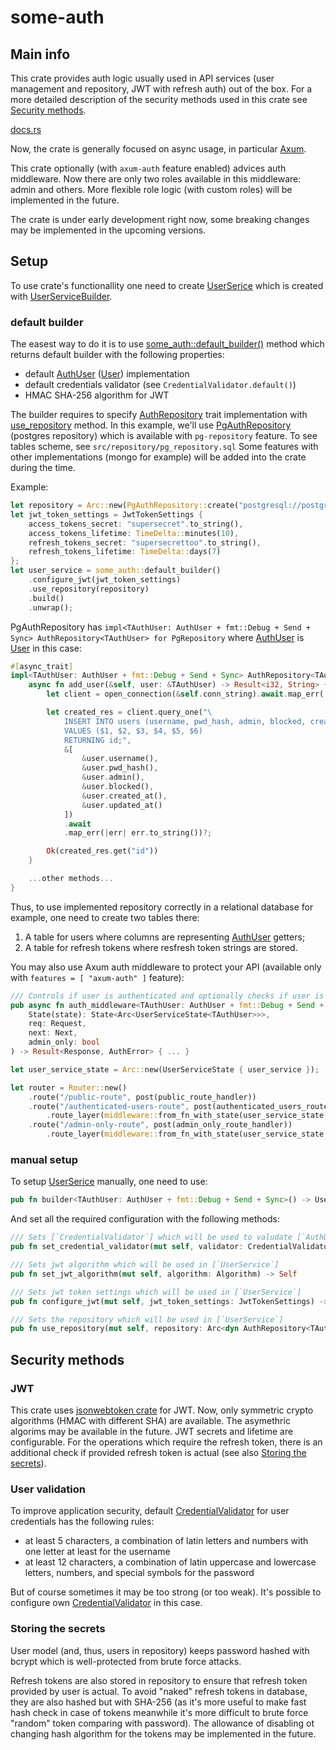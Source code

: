 # some-auth

## Main info
This crate provides auth logic usually used in API services (user management and repository, JWT with refresh auth) out of the box.
For a more detailed description of the security methods used in this crate see [Security methods](#Security-methods).

[docs.rs](https://docs.rs/some-auth/latest/some_auth/)

Now, the crate is generally focused on async usage, in particular [Axum](https://github.com/tokio-rs/axum).

This crate optionally (with `axum-auth` feature enabled) advices auth middleware. Now there are only two roles available in this middleware: admin and others.
More flexible role logic (with custom roles) will be implemented in the future.

The crate is under early development right now, some breaking changes may be implemented in the upcoming versions.

## Setup
To use crate's functionallity one need to create [UserSerice](https://docs.rs/some-auth/latest/some_auth/struct.UserService.html) which is created with [UserServiceBuilder](https://docs.rs/some-auth/latest/some_auth/struct.UserServiceBuilder.html).
### default builder
The easest way to do it is to use [some_auth::default_builder()](https://docs.rs/some-auth/latest/some_auth/fn.default_builder.html) method which returns default builder with the following properties:
- default [AuthUser](https://docs.rs/some-auth/latest/some_auth/trait.AuthUser.html) ([User](https://docs.rs/some-auth/latest/some_auth/struct.User.html)) implementation
- default credentials validator (see `CredentialValidator.default()`)
- HMAC SHA-256 algorithm for JWT

The builder requires to specify [AuthRepository](https://docs.rs/some-auth/latest/some_auth/trait.AuthRepository.html) trait implementation with [use_repository](https://docs.rs/some-auth/latest/some_auth/struct.UserServiceBuilder.html#method.use_repository) method.
In this example, we'll use [PgAuthRepository](https://docs.rs/some-auth/latest/some_auth/struct.PgAuthRepository.html) (postgres repository) which is available with `pg-repository` feature. To see tables scheme, see `src/repository/pg_repository.sql`
Some features with other implementations (mongo for example) will be added into the crate during the time.

Example:
```rust
let repository = Arc::new(PgAuthRepository::create("postgresql://postgres:postgres@localhost:5432/postgres".to_string()).await.unwrap());
let jwt_token_settings = JwtTokenSettings {
    access_tokens_secret: "supersecret".to_string(),
    access_tokens_lifetime: TimeDelta::minutes(10),
    refresh_tokens_secret: "supersecrettoo".to_string(),
    refresh_tokens_lifetime: TimeDelta::days(7)
};
let user_service = some_auth::default_builder()
    .configure_jwt(jwt_token_settings)
    .use_repository(repository)
    .build()
    .unwrap();
```

PgAuthRepository has `impl<TAuthUser: AuthUser + fmt::Debug + Send + Sync> AuthRepository<TAuthUser> for PgRepository` where [AuthUser](https://docs.rs/some-auth/latest/some_auth/trait.AuthUser.html) is [User](https://docs.rs/some-auth/latest/some_auth/struct.User.html) in this case:
```rust
#[async_trait]
impl<TAuthUser: AuthUser + fmt::Debug + Send + Sync> AuthRepository<TAuthUser> for PgRepository {
    async fn add_user(&self, user: &TAuthUser) -> Result<i32, String> {
        let client = open_connection(&self.conn_string).await.map_err(|err| err.to_string())?;

        let created_res = client.query_one("\
            INSERT INTO users (username, pwd_hash, admin, blocked, created_at, updated_at)
            VALUES ($1, $2, $3, $4, $5, $6)
            RETURNING id;",
            &[
                &user.username(),
                &user.pwd_hash(),
                &user.admin(),
                &user.blocked(),
                &user.created_at(),
                &user.updated_at()
            ])
            .await
            .map_err(|err| err.to_string())?;

        Ok(created_res.get("id"))
    }

    ...other methods...
}
```

Thus, to use implemented repository correctly in a relational database for example, one need to create two tables there:
1. A table for users where columns are representing [AuthUser](https://docs.rs/some-auth/latest/some_auth/trait.AuthUser.html) getters;
2. A table for refresh tokens where resfresh token strings are stored.

You may also use Axum auth middleware to protect your API (available only with `features = [ "axum-auth" ]` feature):
```rust
/// Controls if user is authenticated and optionally checks if user is admin
pub async fn auth_middleware<TAuthUser: AuthUser + fmt::Debug + Send + Sync>(
    State(state): State<Arc<UserServiceState<TAuthUser>>>,
    req: Request,
    next: Next,
    admin_only: bool
) -> Result<Response, AuthError> { ... }
```

```rust
let user_service_state = Arc::new(UserServiceState { user_service });

let router = Router::new()
    .route("/public-route", post(public_route_handler))
    .route("/authenticated-users-route", post(authenticated_users_route_handler))
        .route_layer(middleware::from_fn_with_state(user_service_state, |state, req, next| some_auth::auth_middleware(state, req, next, false))) // false as this route is available for every authenticated user
    .route("/admin-only-route", post(admin_only_route_handler))
        .route_layer(middleware::from_fn_with_state(user_service_state, |state, req, next| some_auth::auth_middleware(state, req, next, true))) // true as this route is available only for authenticated admins
```

### manual setup
To setup [UserSerice](https://docs.rs/some-auth/latest/some_auth/struct.UserService.html) manually, one need to use:
```rust
pub fn builder<TAuthUser: AuthUser + fmt::Debug + Send + Sync>() -> UserServiceBuilder<TAuthUser>
```

And set all the required configuration with the following methods:
```rust
/// Sets [`CredentialValidator`] which will be used to valudate [`AuthUser`] credentials in [`UserService`]
pub fn set_credential_validator(mut self, validator: CredentialValidator) -> Self

/// Sets jwt algorithm which will be used in [`UserService`]
pub fn set_jwt_algorithm(mut self, algorithm: Algorithm) -> Self

/// Sets jwt token settings which will be used in [`UserService`]
pub fn configure_jwt(mut self, jwt_token_settings: JwtTokenSettings) -> Self

/// Sets the repository which will be used in [`UserService`]
pub fn use_repository(mut self, repository: Arc<dyn AuthRepository<TAuthUser> + Sync + Send>) -> Self
```

## Security methods
### JWT
This crate uses [jsonwebtoken crate](https://github.com/Keats/jsonwebtoken) for JWT. Now, only symmetric crypto algorithms (HMAC with different SHA) are available. The asymethric algorims may be available in the future. JWT secrets and lifetime are configurable.
For the operations which require the refresh token, there is an additional check if provided refresh token is actual (see also [Storing the secrets](#Storing-the-secrets)).

### User validation
To improve application security, default [CredentialValidator](https://docs.rs/some-auth/latest/some_auth/struct.CredentialValidator.html) for user credentials has the following rules:
- at least 5 characters, a combination of latin letters and numbers with one letter at least for the username
- at least 12 characters, a combination of latin uppercase and lowercase letters, numbers, and special symbols for the password

But of course sometimes it may be too strong (or too weak). It's possible to configure own [CredentialValidator](https://docs.rs/some-auth/latest/some_auth/struct.CredentialValidator.html) in this case.

### Storing the secrets
User model (and, thus, users in repository) keeps password hashed with bcrypt which is well-protected from brute force attacks.

Refresh tokens are also stored in repository to ensure that refresh token provided by user is actual. To avoid "naked" refresh tokens in database, they are also hashed but with SHA-256 (as it's more useful to make fast hash check in case of tokens meanwhile it's more difficult to brute force "random" token comparing with password). The allowance of disabling ot changing hash algorithm for the tokens may be implemented in the future.